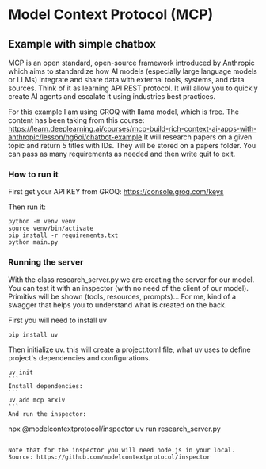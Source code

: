 # Model Context Protocol (MCP)
## Example with simple chatbox

MCP is an open standard, open-source framework introduced by Anthropic which aims to standardize how AI models (especially large language models or LLMs) integrate and share data with external tools, systems, and data sources.
Think of it as learning API REST protocol. It will allow you to quickly create AI agents and escalate it using industries best practices.

For this example I am using GROQ with llama model, which is free.
The content has been taking from this course: https://learn.deeplearning.ai/courses/mcp-build-rich-context-ai-apps-with-anthropic/lesson/hg6oi/chatbot-example
It will research papers on a given topic and return 5 titles with IDs. They will be stored on a papers folder. You can pass as many requirements as needed and then write quit to exit.

### How to run it

First get your API KEY from GROQ: https://console.groq.com/keys

Then run it:
```
python -m venv venv
source venv/bin/activate 
pip install -r requirements.txt
python main.py
```

### Running the server

With the class research_server.py we are creating the server for our model. You can test it with an inspector (with no need of the client of our model). Primitivs will be shown (tools, resources, prompts)... For me, kind of a swagger that helps you to understand what is created on the back.

First you will need to install uv
````
pip install uv
````

Then initialize uv. this will create a project.toml file, what uv uses to define project's dependencies and configurations.
````
uv init
```
Install dependencies:
```
uv add mcp arxiv
```
And run the inspector:
````
npx @modelcontextprotocol/inspector uv run research_server.py
```

Note that for the inspector you will need node.js in your local. 
Source: https://github.com/modelcontextprotocol/inspector
